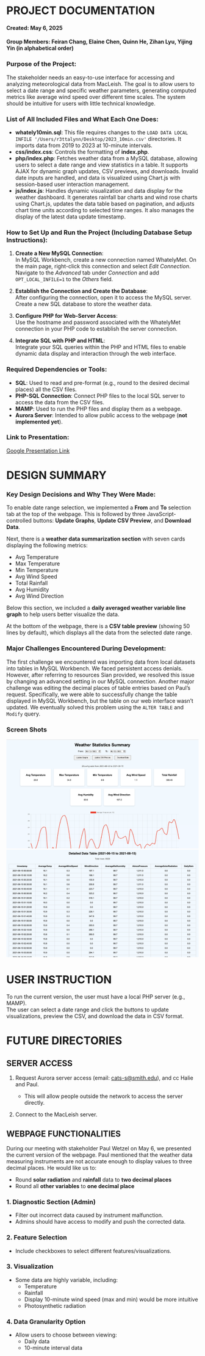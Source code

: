 # PROJECT DOCUMENTATION  
#### Created: May 6, 2025  
#### Group Members: Feiran Chang, Elaine Chen, Quinn He, Zihan Lyu, Yijing Yin (in alphabetical order)  

### Purpose of the Project:  
The stakeholder needs an easy-to-use interface for accessing and analyzing meteorological data from MacLeish. The goal is to allow users to select a date range and specific weather parameters, generating computed metrics like average wind speed over different time scales. The system should be intuitive for users with little technical knowledge.  

### List of All Included Files and What Each One Does:  
- **whately10min.sql**: This file requires changes to the `LOAD DATA LOCAL INFILE '/Users/r3ttalynn/Desktop/2023_10min.csv'` directories. It imports data from 2019 to 2023 at 10-minute intervals.
- **css/index.css**: Controls the formatting of **index.php**.
- **php/index.php**: Fetches weather data from a MySQL database, allowing users to select a date range and view statistics in a table. It supports AJAX for dynamic graph updates, CSV previews, and downloads. Invalid date inputs are handled, and data is visualized using Chart.js with session-based user interaction management.
- **js/index.js**: Handles dynamic visualization and data display for the weather dashboard. It generates rainfall bar charts and wind rose charts using Chart.js, updates the data table based on pagination, and adjusts chart time units according to selected time ranges. It also manages the display of the latest data update timestamp.

### How to Set Up and Run the Project (Including Database Setup Instructions):  
1. **Create a New MySQL Connection**:  
   In MySQL Workbench, create a new connection named WhatelyMet. On the main page, right-click this connection and select *Edit Connection*. Navigate to the *Advanced* tab under *Connection* and add `OPT_LOCAL_INFILE=1` to the *Others* field.
   
2. **Establish the Connection and Create the Database**:  
   After configuring the connection, open it to access the MySQL server. Create a new SQL database to store the weather data.

3. **Configure PHP for Web-Server Access**:  
   Use the hostname and password associated with the WhatelyMet connection in your PHP code to establish the server connection.

4. **Integrate SQL with PHP and HTML**:  
   Integrate your SQL queries within the PHP and HTML files to enable dynamic data display and interaction through the web interface.

### Required Dependencies or Tools:  
- **SQL**: Used to read and pre-format (e.g., round to the desired decimal places) all the CSV files.  
- **PHP-SQL Connection**: Connect PHP files to the local SQL server to access the data from the CSV files.  
- **MAMP**: Used to run the PHP files and display them as a webpage.  
- **Aurora Server**: Intended to allow public access to the webpage (**not implemented yet**).

### Link to Presentation:  
[Google Presentation Link](https://docs.google.com/presentation/d/1hobnZ8jl3f_yl-stwc8xl8hMdXBw5P7oU-gmCqXu0Tk/edit?usp=sharing)  

# DESIGN SUMMARY  

### Key Design Decisions and Why They Were Made:  
To enable date range selection, we implemented a **From** and **To** selection tab at the top of the webpage. This is followed by three JavaScript-controlled buttons: **Update Graphs**, **Update CSV Preview**, and **Download Data**.  

Next, there is a **weather data summarization section** with seven cards displaying the following metrics:  
- Avg Temperature  
- Max Temperature  
- Min Temperature  
- Avg Wind Speed  
- Total Rainfall  
- Avg Humidity  
- Avg Wind Direction  

Below this section, we included a **daily averaged weather variable line graph** to help users better visualize the data.  

At the bottom of the webpage, there is a **CSV table preview** (showing 50 lines by default), which displays all the data from the selected date range.  

### Major Challenges Encountered During Development:  
The first challenge we encountered was importing data from local datasets into tables in MySQL Workbench. We faced persistent access denials. However, after referring to resources Sian provided, we resolved this issue by changing an advanced setting in our MySQL connection. Another major challenge was editing the decimal places of table entries based on Paul’s request. Specifically, we were able to successfully change the table displayed in MySQL Workbench, but the table on our web interface wasn’t updated. We eventually solved this problem using the `ALTER TABLE` and `Modify` query.  

### Screen Shots
![Screenshot 1](images/screenshot_1.png)
![Screenshot 2](images/screenshot_2.png)

# USER INSTRUCTION  

To run the current version, the user must have a local PHP server (e.g., MAMP).  
The user can select a date range and click the buttons to update visualizations, preview the CSV, and download the data in CSV format.  

# FUTURE DIRECTORIES  

## SERVER ACCESS  

1. Request Aurora server access (email: cats-s@smith.edu), and cc Halie and Paul.  
   - This will allow people outside the network to access the server directly.  

2. Connect to the MacLeish server.  

## WEBPAGE FUNCTIONALITIES  

During our meeting with stakeholder Paul Wetzel on May 6, we presented the current version of the webpage. Paul mentioned that the weather data measuring instruments are not accurate enough to display values to three decimal places. He would like us to:  
- Round **solar radiation** and **rainfall** data to **two decimal places**  
- Round all **other variables** to **one decimal place**  

### 1. Diagnostic Section (Admin)  
- Filter out incorrect data caused by instrument malfunction.  
- Admins should have access to modify and push the corrected data.  

### 2. Feature Selection  
- Include checkboxes to select different features/visualizations.  

### 3. Visualization  
- Some data are highly variable, including:  
  - Temperature  
  - Rainfall  
  - Display 10-minute wind speed (max and min) would be more intuitive  
  - Photosynthetic radiation  

### 4. Data Granularity Option  
- Allow users to choose between viewing:  
  - Daily data  
  - 10-minute interval data